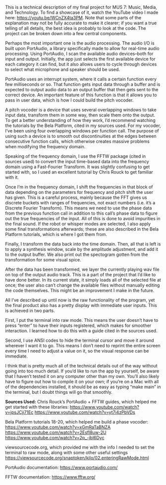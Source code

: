 This is a technical description of my final project for MUS 7: Music, Media, and Technology. To find a showcase of it, watch the YouTube video I made here: https://youtu.be/WCnZX4ta3PM. Note that some parts of the explanation may not be fully accurate to make it clearer; if you want a true telling of all details, the best idea is probably to look at the code. The project can be broken down into a few central components.

Perhaps the most important one is the audio processing. The audio I/O is built upon PortAudio, a library specifically made to allow for real-time audio processing. Using PortAudio, I scan the available audio devices–both for input and output. Initially, the app just selects the first available device for each category it can find, but it also allows users to cycle through devices to select what microphone and speaker should be used.

PortAudio uses an interrupt system, where it calls a certain function every few milliseconds or so. That function gets input data through a buffer and is expected to output audio data to an output buffer that then gets sent to the correct device. An important feature of this function is that it allows you to pass in user data, which is how I could build the pitch vocoder.

A pitch vocoder is a device that uses several overlapping windows to take input data, transform them in some way, then scale them onto the output. To get a better understanding of how they work, I’d recommend watching the tutorials by the Bela Platform, cited in my sources used. For my vocoder, I’ve been using four overlapping windows per function call. The purpose of using such a device is to smooth out discontinuities at the edges between consecutive function calls, which otherwise creates massive problems when modifying the frequency domain.

Speaking of the frequency domain, I use the FFTW package (cited in sources used) to convert the input time-based data into the frequency domain using a Fast-Fourier Transform. It was slightly confusing to get started with, so I used an excellent tutorial by Chris Rouck to get familiar with it.

Once I’m in the frequency domain, I shift the frequencies in that block of data depending on the parameters for frequency and pitch shift the user has given. This is a careful process, mainly because the FFT gives us discrete buckets with ranges of frequencies, not exact numbers (i.e. it’s a Discrete Fourier Transform). This means we need to use the phase data from the previous function call in addition to this call’s phase data to figure out the true frequencies of the input. All of this is done to avoid impurities in the final sound. If the robot or whisper modes are selected, I also apply some final transformations afterwards; these are also described in the Bela Platform tutorials, which is where I got them from.

Finally, I transform the data back into the time domain. Then, all that is left is to apply a synthesis window, scale by the amplitude adjustment, and add it to the output buffer. We also print out the spectogram gotten from the transformation for some visual spice.

After the data has been transformed, we layer the currently playing wav file on top of the output audio track. This is a part of the project that I’d like to have done better. In its current state, it simply loads all of the selected file at once; the user also can’t change the available files without manually editing the code themselves. This might be an improvement I make in the future.

All I’ve described up until now is the raw functionality of the program, yet the final product also has a pretty display with immediate user inputs. This is achieved in two parts.

First, I put the terminal into raw mode. This means the user doesn’t have to press “enter” to have their inputs registered, which makes for smoother interaction. I learned how to do this with a guide cited in the sources used.

Second, I use ANSI codes to hide the terminal cursor and move it around wherever I want it to go. This means I don’t need to reprint the entire screen every time I need to adjust a value on it, so the visual response can be immediate.

I think that is pretty much all of the technical details out of the way without going into too much detail. If you’d like to run the app by yourself, be aware that I haven’t tested it on any computer other than my own. You’ll also likely have to figure out how to compile it on your own; if you’re on a Mac with all of the dependencies installed, it should be as easy as typing “make main” in the terminal, but I doubt things will go that smoothly.

**Sources Used:**
Chris Rouck’s PortAudio + FFTW guides, which helped me get started with these libraries:
https://www.youtube.com/watch?v=jpsJCji71Ec
https://www.youtube.com/watch?v=yt7i4zPbVDs

Bela Platform tutorials 18-20, which helped me build a phase vocoder:
https://www.youtube.com/watch?v=xGmRaTaBNZA
https://www.youtube.com/watch?v=2Esfl8uw-2U
https://www.youtube.com/watch?v=2p_-jbl6Dyc

viewsourcecode.org, which provided me with the info I needed to set the terminal to raw mode, along with some other useful settings
https://viewsourcecode.org/snaptoken/kilo/02.enteringRawMode.html

PortAudio documentation:
https://www.portaudio.com/

FFTW documentation:
https://www.fftw.org/
